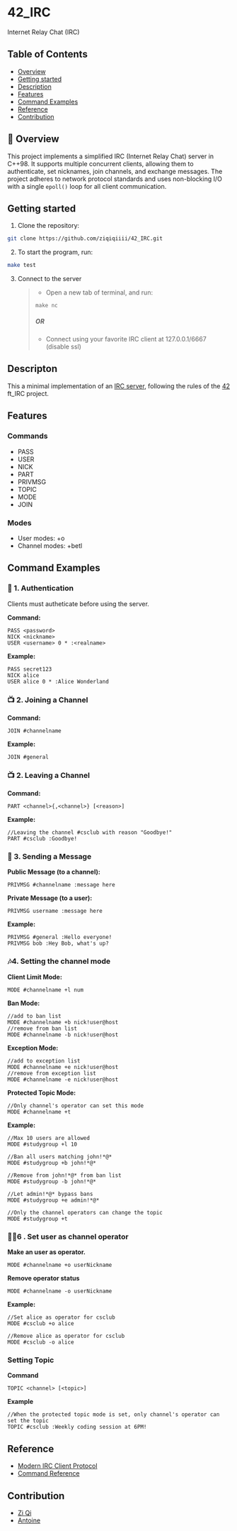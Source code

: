 # 42_IRC
Internet Relay Chat (IRC) 

## Table of Contents
- [Overview](#-overview)
- [Getting started](#getting-started)
- [Description](#descripton)
- [Features](#features)
- [Command Examples](#)
- [Reference](#reference)
- [Contribution](#contribution)

## 📝 Overview
This project implements a simplified IRC (Internet Relay Chat) server in C++98. It supports multiple concurrent clients, allowing them to authenticate, set nicknames, join channels, and exchange messages. The project adheres to network protocol standards and uses non-blocking I/O with a single ```epoll()``` loop for all client communication.

## Getting started
1. Clone the repository:
``` bash
git clone https://github.com/ziqiqiiii/42_IRC.git
```

2. To start the program, run:
``` bash
make test
```

3. Connect to the server
   
   >- Open a new tab of terminal, and run:
   >``` make
   >make nc
   >```
   >##### OR 
   >- Connect using your favorite IRC client at 127.0.0.1/6667 (disable ssl)

## Descripton

This a minimal implementation of an [IRC server](https://en.wikipedia.org/wiki/IRC), following the rules of the [42](https://42.fr/) ft_IRC project.

## Features
### Commands
- PASS
- USER
- NICK
- PART
- PRIVMSG
- TOPIC
- MODE 
- JOIN
### Modes
- User modes: +o
- Channel modes: +betl

## Command Examples
### 🔐 1. Authentication
Clients must autheticate before using the server.

**Command:**
```
PASS <password>
NICK <nickname>
USER <username> 0 * :<realname>
```
**Example:**
```
PASS secret123
NICK alice
USER alice 0 * :Alice Wonderland
```

### 📺 2. Joining a Channel
**Command:**
```
JOIN #channelname
```

**Example:**
```
JOIN #general
```


### 📺 2. Leaving a Channel
**Command:**
```
PART <channel>{,<channel>} [<reason>]
```

**Example:**
```
//Leaving the channel #csclub with reason "Goodbye!"
PART #csclub :Goodbye!
```


### 💬 3. Sending a Message
**Public Message (to a channel):**
```
PRIVMSG #channelname :message here
```

**Private Message (to a user):**
```
PRIVMSG username :message here
```

**Example:**
```
PRIVMSG #general :Hello everyone!
PRIVMSG bob :Hey Bob, what's up?
```

### 🎶4. Setting the channel mode
**Client Limit Mode:**
```
MODE #channelname +l num
```

**Ban Mode:**
```
//add to ban list
MODE #channelname +b nick!user@host
//remove from ban list
MODE #channelname -b nick!user@host
```

**Exception Mode:**
```
//add to exception list
MODE #channelname +e nick!user@host
//remove from exception list
MODE #channelname -e nick!user@host
```

**Protected Topic Mode:**
```
//Only channel's operator can set this mode
MODE #channelname +t
```

**Example:**
```
//Max 10 users are allowed
MODE #studygroup +l 10

//Ban all users matching john!*@*
MODE #studygroup +b john!*@*

//Remove from john!*@* from ban list
MODE #studygroup -b john!*@*

//Let admin!*@* bypass bans
MODE #studygroup +e admin!*@*

//Only the channel operators can change the topic
MODE #studygroup +t
```
### 🧑‍✈️6 . Set user as channel operator
**Make an user as operator.**
```
MODE #channelname +o userNickname
```

**Remove operator status**
```
MODE #channelname -o userNickname
```

**Example:**
```
//Set alice as operator for csclub 
MODE #csclub +o alice

//Remove alice as operator for csclub 
MODE #csclub -o alice
```

### Setting Topic
**Command**
```
TOPIC <channel> [<topic>]
```

**Example**
```
//When the protected topic mode is set, only channel's operator can set the topic
TOPIC #csclub :Weekly coding session at 6PM!
```


## Reference
* [Modern IRC Client Protocol](https://modern.ircdocs.horse/)
* [Command Reference](https://dd.ircdocs.horse/refs/commands/)

## Contribution
* [Zi Qi](https://github.com/ziqiqiiii)
* [Antoine](https://github.com/ghostyghast)

